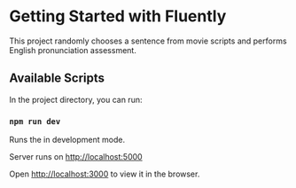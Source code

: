 # Getting Started with Fluently

This project randomly chooses a sentence from movie scripts and performs English pronunciation assessment.

## Available Scripts

In the project directory, you can run:

### `npm run dev`
Runs the in development mode.

Server runs on [http://localhost:5000](http://localhost:5000)

Open [http://localhost:3000](http://localhost:3000) to view it in the browser.
